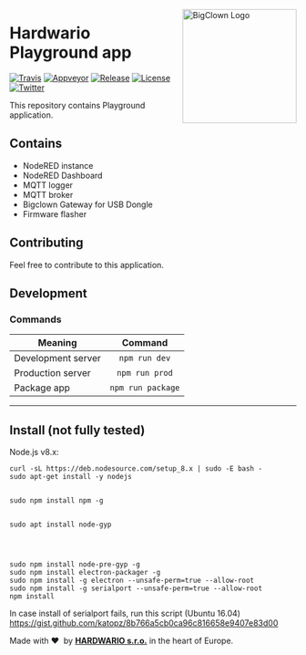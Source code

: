 <a href="https://www.bigclown.com/"><img src="https://bigclown.sirv.com/logo.png" width="200" alt="BigClown Logo" align="right"></a>

# Hardwario Playground app

[![Travis](https://img.shields.io/travis/bigclownlabs/bch-playground/master.svg)](https://travis-ci.org/bigclownlabs/bch-playground)
[![Appveyor](https://ci.appveyor.com/api/projects/status/j90ijfjm7awnydkp/branch/master?svg=true)](https://ci.appveyor.com/project/Hardwario/bch-playground/branch/master)
[![Release](https://img.shields.io/github/release/bigclownlabs/bch-playground.svg)](https://github.com/bigclownlabs/bch-playground/releases)
[![License](https://img.shields.io/github/license/bigclownlabs/bch-playground.svg)](https://github.com/bigclownlabs/bch-playground/blob/master/LICENSE)
[![Twitter](https://img.shields.io/twitter/follow/BigClownLabs.svg?style=social&label=Follow)](https://twitter.com/BigClownLabs)


This repository contains Playground application.

## Contains
- NodeRED instance
- NodeRED Dashboard
- MQTT logger
- MQTT broker
- Bigclown Gateway for USB Dongle
- Firmware flasher

## Contributing

Feel free to contribute to this application.


## Development

### Commands

|       Meaning      |      Command      |
| ------------------ | :---------------: |
| Development server |   `npm run dev`   |
| Production server  |   `npm run prod`  |
| Package app        | `npm run package` |

---


## Install (not fully tested)

Node.js v8.x:

    curl -sL https://deb.nodesource.com/setup_8.x | sudo -E bash -
    sudo apt-get install -y nodejs


    sudo npm install npm -g


    sudo apt install node-gyp




    sudo npm install node-pre-gyp -g
    sudo npm install electron-packager -g
    sudo npm install -g electron --unsafe-perm=true --allow-root
    sudo npm install -g serialport --unsafe-perm=true --allow-root
    npm install

In case install of serialport fails, run this script (Ubuntu 16.04)
https://gist.github.com/katopz/8b766a5cb0ca96c816658e9407e83d00


Made with &#x2764;&nbsp; by [**HARDWARIO s.r.o.**](https://www.hardwario.com/) in the heart of Europe.
